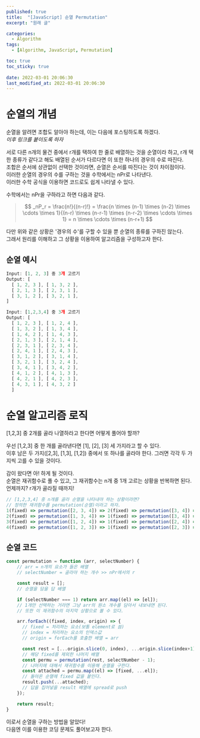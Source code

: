 ```yaml
---
published: true
title:  "[JavaScript] 순열 Permutation"
excerpt: "원래 글"

categories:
  - Algorithm
tags:
  - [Algorithm, JavaScript, Permutation]

toc: true
toc_sticky: true
 
date: 2022-03-01 20:06:30
last_modified_at: 2022-03-01 20:06:30
---
```


# 순열의 개념
순열을 알려면 조합도 알아야 하는데, 이는 다음에 포스팅하도록 하겠다.  
_이후 링크를 붙이도록 하자_  

서로 다른 n개의 물건 중에서 r개를 택하여 한 줄로 배열하는 것을 순열이라 하고, r개 택한 종류가 같다고 해도 배열된 순서가 다르다면 이 또한 하나의 경우의 수로 따진다.  
조합은 순서에 상관없이 선택한 것이라면, 순열은 순서를 따진다는 것이 차이점이다.  
이러한 순열의 경우의 수를 구하는 것을 수학에서는 nPr로 나타낸다.  
이러한 수학 공식을 이용하면 코드로도 쉽게 나타낼 수 있다.  

수학에서는 nPr을 구하라고 하면 다음과 같다.  
>$$
_nP_r = \frac{n!}{(n-r)!} = \frac{n \times (n-1) \times (n-2) \times \cdots \times 1}{(n-r) \times (n-r-1) \times (n-r-2) \times \cdots \times 1}
 = n \times \cdots \times (n-r+1)
$$

다만 위와 같은 상황은 '경우의 수'를 구할 수 있을 뿐 순열의 종류를 구하진 않는다.  
그래서 원리를 이해하고 그 상황을 이용하여 알고리즘을 구성하고자 한다.  

## 순열 예시
```js
Input: [1, 2, 3] 중 3개 고르기
Output: [
  [ 1, 2, 3 ], [ 1, 3, 2 ],
  [ 2, 1, 3 ], [ 2, 3, 1 ],
  [ 3, 1, 2 ], [ 3, 2, 1 ],
]

Input: [1,2,3,4] 중 3개 고르기
Output: [
  [ 1, 2, 3 ], [ 1, 2, 4 ],
  [ 1, 3, 2 ], [ 1, 3, 4 ],
  [ 1, 4, 2 ], [ 1, 4, 3 ],
  [ 2, 1, 3 ], [ 2, 1, 4 ],
  [ 2, 3, 1 ], [ 2, 3, 4 ],
  [ 2, 4, 1 ], [ 2, 4, 3 ],
  [ 3, 1, 2 ], [ 3, 1, 4 ],
  [ 3, 2, 1 ], [ 3, 2, 4 ],
  [ 3, 4, 1 ], [ 3, 4, 2 ],
  [ 4, 1, 2 ], [ 4, 1, 3 ],
  [ 4, 2, 1 ], [ 4, 2, 3 ],
  [ 4, 3, 1 ], [ 4, 3, 2 ] 
  ]
```

# 순열 알고리즘 로직    

[1,2,3] 중 2개를 골라 나열하라고 한다면 어떻게 풀어야 할까?  

우선 [1,2,3] 중 한 개를 골라낸다면 [1], [2], [3] 세 가지라고 할 수 있다.  
이후 남은 두 가지([2,3], [1,3], [1,2]) 중에서 또 하나를 골라야 한다.  그러면 각각 두 가지씩 고를 수 있을 것이다.  

감이 왔다면 아! 하게 될 것이다.  
순열은 재귀함수로 풀 수 있고, 그 재귀함수는 n개 중 1개 고르는 상황을 반복하면 된다.  
언제까지? r개가 골라질 때까지!  

```js
// [1,2,3,4] 중 n개를 골라 순열을 나타내야 하는 상황이라면?
// 정의한 재귀함수를 permutation(순열)이라고 하자.
1(fixed) => permutation([2, 3, 4]) => 2(fixed) => permutation([3, 4]) => ...
2(fixed) => permutation([1, 3, 4]) => 1(fixed) => permutation([3, 4]) => ...
3(fixed) => permutation([1, 2, 4]) => 1(fixed) => permutation([2, 4]) => ...
4(fixed) => permutation([1, 2, 3]) => 1(fixed) => permutation([2, 3]) => ...
```


## 순열 코드
```js
const permutation = function (arr, selectNumber) {
    // arr = n개의 요소가 들은 배열
    // selectNumber = 골라야 하는 개수 >> nPr에서의 r

    const result = [];
    // 순열을 담을 답 배열

    if (selectNumber === 1) return arr.map((el) => [el]); 
    // 1개만 선택하는 거라면 그냥 arr의 원소 개수를 담아서 내보내면 된다.
    // 또한 이 재귀함수의 마지막 상황으로 볼 수 있다.

    arr.forEach((fixed, index, origin) => {
      // fixed = 처리하는 요소(보통 element로 씀)
      // index = 처리하는 요소의 인덱스값
      // origin = forEach를 호출한 배열 = arr

      const rest = [...origin.slice(0, index), ...origin.slice(index+1)] 
      // 해당 fixed를 제외한 나머지 배열 
      const permu = permutation(rest, selectNumber - 1); 
      // 나머지에 대해서 재귀함수를 이용해 순열을 구한다.
      const attached = permu.map((el) => [fixed, ...el]); 
      // 돌아온 순열에 fixed 값을 붙인다.
      result.push(...attached); 
      // 답을 집어넣을 result 배열에 spread로 push
    });

    return result;
}
```

이로서 순열을 구하는 방법을 알았다!  
다음엔 이를 이용한 코딩 문제도 풀어보고자 한다.  
<br>

